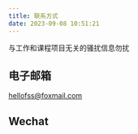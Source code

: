 ```yaml
---
title: 联系方式
date: 2023-09-08 10:51:21
---
```

 与工作和课程项目无关的骚扰信息勿扰

## 电子邮箱
hellofss@foxmail.com

## Wechat